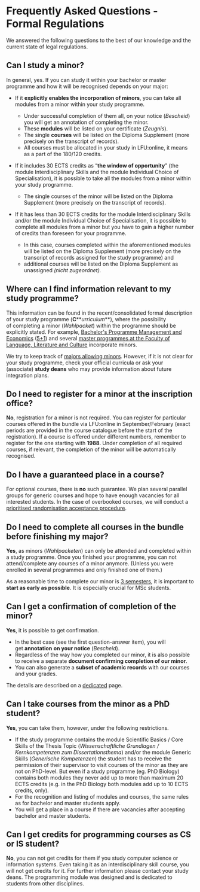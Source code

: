 # Frequently Asked Questions - Formal Regulations

We answered the following questions to the best of our knowledge and the current state of legal regulations.

## Can I study a minor?

In general, yes. If you can study it within your bachelor or master programme and how it will be recognised depends on your major:

*   If it **explicitly enables the incorporation of minors**, you can take all modules from a minor within your study programme.
    *   Under successful completion of them all, on your notice (_Bescheid_) you will get an annotation of completing the minor.
    *   These **modules** will be listed on your certificate (_Zeugnis_). 
    *   The single **courses** will be listed on the Diploma Supplement (more precisely on the transcript of records).
    *   All courses must be allocated in your study in LFU:online, it means as a part of the 180/120 credits.

*   If it includes 30 ECTS credits as “**the window of opportunity**” (the module Interdisciplinary Skills and the module Individual Choice of Specialisation), it is possible to take all the modules from a minor within your study programme.
    *   The single courses of the minor will be listed on the Diploma Supplement (more precisely on the transcript of records).

*   If it has less than 30 ECTS credits for the module Interdisciplinary Skills and/or the module Individual Choice of Specialisation, it is possible to complete all modules from a minor but you have to gain a higher number of credits than foreseen for your programme.
    *   In this case, courses completed within the aforementioned modules will be listed on the Diploma Supplement (more precisely on the transcript of records assigned for the study programme) and
    *   additional courses will be listed on the Diploma Supplement as unassigned _(nicht zugeordnet)._

## **Where** can I find information relevant to my study programme?

This information can be found in the recent/consolidated formal description of your study programme (**C****_urriculum_**), where the possibility of completing a minor (_Wahlpacket_) within the programme should be explicitly stated. For example, [Bachelor's Programme Management and Economics](https://www.uibk.ac.at/studium/angebot/ba-wirtschaftswissenschaften/index.html.de) ([5+1](https://www.uibk.ac.at/studium/wirtschaft/bachelor-diplom/wirtschaftswissenschaften/5-1-wirtschaft-plus.html.en)) and several [master programmes at the Faculty of Language, Literature and Culture](https://www.uibk.ac.at/fakultaeten/philologisch_kulturwissenschaftliche/studium/masterstudien.html.en) incorporate minors.

We try to keep track of [majors allowing minors](./minors-in-list). However, if it is not clear for your study programme, check your official curricula or ask your (associate) **study deans** who may provide information about future integration plans.

## Do I need to register for a minor at the **inscription office?**

**No**, registration for a minor is not required. You can register for particular courses offered in the bundle via LFU:online in September/February (exact periods are provided in the course catalogue before the start of the registration). If a course is offered under different numbers, remember to register for the one starting with **1988**. Under completion of all required courses, if relevant, the completion of the minor will be automatically recognised.  

## Do I have a guaranteed **place** in a course?  

For optional courses, there is **no** such guarantee. We plan several parallel groups for generic courses and hope to have enough vacancies for all interested students. In the case of overbooked courses, we will conduct a [prioritised randomisation acceptance procedure](./faq-content.html#which-acceptance-rules-are-used).

## Do I need to complete all courses in the bundle **before finishing my major**?

**Yes**, as minors (_Wahlpacketen_) can only be attended and completed within a study programme. Once you finished your programme, you can not attend/complete any courses of a minor anymore. (Unless you were enrolled in several programmes and only finished one of them.)

As a reasonable time to complete our minor is [3 semesters](), it is important to **start as early as possible**. It is especially crucial for MSc students. 

## Can I get a **confirmation of completion** of the minor?

**Yes**, it is possible to get confirmation.

*   In the best case (see the first question-answer item), you will get **annotation** **on your notice** (_Bescheid_).
*   Regardless of the way how you completed our minor, it is also possible to receive a separate **document confirming completion of our minor**.
*   You can also generate a **subset of academic records** with our courses and your grades.

The details are described on a [dedicated](./confirmation.html) page.

## Can I take courses from the minor as a **PhD student?**

**Yes**, you can take them, however, under the following restrictions. 

*   If the study programme contains the module Scientific Basics / Core Skills of the Thesis Topic (_Wissenschaftliche Grundlagen / Kernkompetenzen zum Dissertationsthema_) and/or the module Generic Skills (_Generische Kompetenzen_) the student has to receive the permission of their supervisor to visit courses of the minor as they are not on PhD-level. But even if a study programme (eg. PhD Biology) contains both modules they never add up to more than maximum 20 ECTS credits (e.g. in the PhD Biology both modules add up to 10 ECTS credits, only).
*   For the recognition and listing of modules and courses, the same rules as for bachelor and master students apply. 
*   You will get a place in a course if there are vacancies after accepting bachelor and master students. 

## Can I get credits for programming courses as **CS** or **IS student**?

**No**, you can not get credits for them if you study computer science or information systems. Even taking it as an interdisciplinary skill course, you will not get credits for it. For further information please contact your study deans. The programming module was designed and is dedicated to students from other disciplines.
